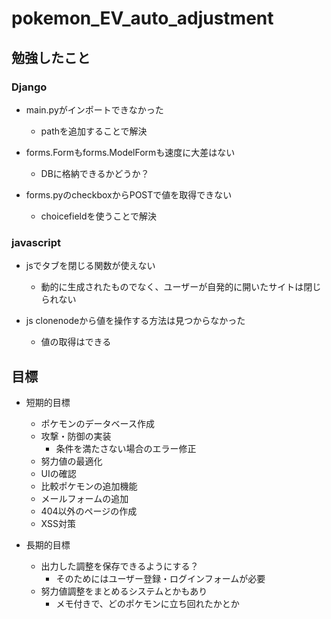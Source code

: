 # pokemon_EV_auto_adjustment

## 勉強したこと
### Django
- main.pyがインポートできなかった
  - pathを追加することで解決

- forms.Formもforms.ModelFormも速度に大差はない
  - DBに格納できるかどうか？

- forms.pyのcheckboxからPOSTで値を取得できない
  - choicefieldを使うことで解決

### javascript
- jsでタブを閉じる関数が使えない
  - 動的に生成されたものでなく、ユーザーが自発的に開いたサイトは閉じられない

- js clonenodeから値を操作する方法は見つからなかった
  - 値の取得はできる

## 目標
- 短期的目標
  - ポケモンのデータベース作成
  - 攻撃・防御の実装
    - 条件を満たさない場合のエラー修正
  - 努力値の最適化
  - UIの確認
  - 比較ポケモンの追加機能
  - メールフォームの追加
  - 404以外のページの作成
  - XSS対策

- 長期的目標
  - 出力した調整を保存できるようにする？
    - そのためにはユーザー登録・ログインフォームが必要
  - 努力値調整をまとめるシステムとかもあり
    - メモ付きで、どのポケモンに立ち回れたかとか
